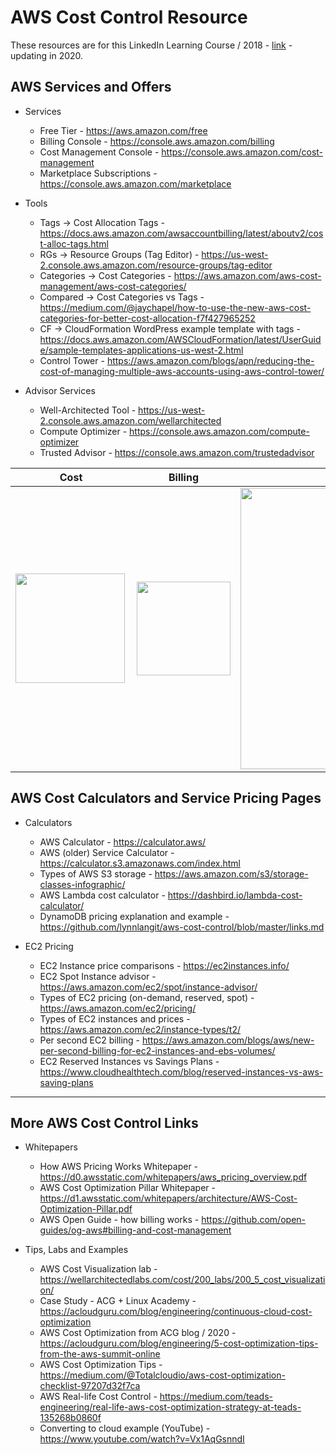 # AWS Cost Control Resource

These resources are for this LinkedIn Learning Course / 2018 - [link](https://www.linkedin.com/learning/amazon-web-services-controlling-cost) - updating in 2020.  

## AWS Services and Offers

- Services
  - Free Tier - https://aws.amazon.com/free
  - Billing Console - https://console.aws.amazon.com/billing
  - Cost Management Console - https://console.aws.amazon.com/cost-management
  - Marketplace Subscriptions - https://console.aws.amazon.com/marketplace
  
- Tools
  - Tags -> Cost Allocation Tags - https://docs.aws.amazon.com/awsaccountbilling/latest/aboutv2/cost-alloc-tags.html
  - RGs -> Resource Groups (Tag Editor) - https://us-west-2.console.aws.amazon.com/resource-groups/tag-editor
  - Categories -> Cost Categories - https://aws.amazon.com/aws-cost-management/aws-cost-categories/
  - Compared -> Cost Categories vs Tags - https://medium.com/@jaychapel/how-to-use-the-new-aws-cost-categories-for-better-cost-allocation-f7f427965252
  - CF -> CloudFormation WordPress example template with tags - https://docs.aws.amazon.com/AWSCloudFormation/latest/UserGuide/sample-templates-applications-us-west-2.html
  - Control Tower - https://aws.amazon.com/blogs/apn/reducing-the-cost-of-managing-multiple-aws-accounts-using-aws-control-tower/

- Advisor Services
  - Well-Architected Tool - https://us-west-2.console.aws.amazon.com/wellarchitected
  - Compute Optimizer - https://console.aws.amazon.com/compute-optimizer
  - Trusted Advisor - https://console.aws.amazon.com/trustedadvisor

|      Cost       |  Billing | S3 Info |
|:-------------:|:------:|:------:|
|  <img src="https://github.com/lynnlangit/aws-cost-control/blob/master/images/cost.png" width="175" align="left"> | <img src="https://github.com/lynnlangit/aws-cost-control/blob/master/images/billing.png" width="150" align="top">  | <img src="https://github.com/lynnlangit/aws-cost-control/blob/master/images/s3-types.png" width="450" align="top">  | 


## AWS Cost Calculators and Service Pricing Pages

- Calculators
  - AWS Calculator - https://calculator.aws/
  - AWS (older) Service Calculator - https://calculator.s3.amazonaws.com/index.html
  - Types of AWS S3 storage - https://aws.amazon.com/s3/storage-classes-infographic/
  - AWS Lambda cost calculator - https://dashbird.io/lambda-cost-calculator/
  - DynamoDB pricing explanation and example - https://github.com/lynnlangit/aws-cost-control/blob/master/links.md
  
- EC2 Pricing
  - EC2 Instance price comparisons - https://ec2instances.info/
  - EC2 Spot Instance advisor - https://aws.amazon.com/ec2/spot/instance-advisor/
  - Types of EC2 pricing (on-demand, reserved, spot) - https://aws.amazon.com/ec2/pricing/
  - Types of EC2 instances and prices - https://aws.amazon.com/ec2/instance-types/t2/
  - Per second EC2 billing - https://aws.amazon.com/blogs/aws/new-per-second-billing-for-ec2-instances-and-ebs-volumes/
  - EC2 Reserved Instances vs Savings Plans - https://www.cloudhealthtech.com/blog/reserved-instances-vs-aws-saving-plans
---

## More AWS Cost Control Links

- Whitepapers
  - How AWS Pricing Works Whitepaper - https://d0.awsstatic.com/whitepapers/aws_pricing_overview.pdf
  - AWS Cost Optimization Pillar Whitepaper - https://d1.awsstatic.com/whitepapers/architecture/AWS-Cost-Optimization-Pillar.pdf
  - AWS Open Guide - how billing works - https://github.com/open-guides/og-aws#billing-and-cost-management
  
- Tips, Labs and Examples
  - AWS Cost Visualization lab - https://wellarchitectedlabs.com/cost/200_labs/200_5_cost_visualization/
  - Case Study - ACG + Linux Academy - https://acloudguru.com/blog/engineering/continuous-cloud-cost-optimization
  - AWS Cost Optimization from ACG blog / 2020 - https://acloudguru.com/blog/engineering/5-cost-optimization-tips-from-the-aws-summit-online
  - AWS Cost Optimization Tips - https://medium.com/@Totalcloudio/aws-cost-optimization-checklist-97207d32f7ca
  - AWS Real-life Cost Control - https://medium.com/teads-engineering/real-life-aws-cost-optimization-strategy-at-teads-135268b0860f
  - Converting to cloud example (YouTube) - https://www.youtube.com/watch?v=Vx1AqGsnndI

